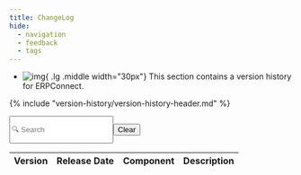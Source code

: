 ```yaml
---
title: ChangeLog
hide:
  - navigation
  - feedback
  - tags
---
```



<div class="grid cards" markdown>

-   ![img](site:assets/images/logos/theo-thumbs.png){ .lg .middle width="30px"} This section contains a version history for ERPConnect.

</div>

{% include "version-history/version-history-header.md" %}

<div style="display:flex">
  <input class="input-search"
    id="search"
    type="text"
    placeholder="🔍 Search "
    _="on keyup
      if the event's key is 'Escape'
        set my value to ''
        trigger keyup
      else
        show <tr/> in next <tbody/> when its textContent.toLowerCase() contains my value.toLowerCase()" />

  <button class="btn-clear md-button md-button--primary"
    _="on click set #search.value to '' then trigger keyup on #search">Clear</button>
</div>

<table id="catalogTable">
  <thead>
    <tr>
      <th>Version</th>
      <th>Release Date</th>
      <th>Component</th>
      <th>Description</th>
    </tr>
  </thead>
  <tbody id="catalogBody">
    <!-- Table body will be populated dynamically -->
  </tbody>
</table>

<script>
  // Function to fetch data from catalog.json
  const fetchData = async () => {
    try {
      const response = await fetch('../version-history-new/ERPConnect/catalog.json');
      const data = await response.json();
      return data;
    } catch (error) {
      console.error('Error fetching catalog data:', error);
      return [];
    }
  };

  // Function to fetch additional data for a specific version
  const fetchAdditionalData = async (version) => {
    try {
      const response = await fetch(`../version-history-new/ERPConnect/${version}.json`);
      const additionalData = await response.json();
      return additionalData;
    } catch (error) {
      console.error(`Error fetching additional data for ${version}:`, error);
      return null;
    }
  };

  // Function to render a row in the table
  const renderRow = (item) => {
    const row = document.createElement('tr');
    row.innerHTML = `
      <td>${item.Version}</td>
      <td>${item.LegacyReleaseDate.split(' ')[0]}</td>
      <td><button class="showMoreBtn" style="cursor: pointer; text-decoration: underline;">Show More</button></td>
    `;
    return row;
  };

  // Populate the table with data
  const populateTable = async () => {
    const data = await fetchData();
    const tableBody = document.getElementById('catalogBody');
    data.forEach(item => {
      const row = renderRow(item);
      tableBody.appendChild(row);
    });
    addEventListeners();
  };


  const isMarkdown = (content) => {
      const markdownSyntax = ['*', '_', '**', '__', '[', ']', '`', '#', '##', '###', '####', '#####', '######'];
      return markdownSyntax.some((syntax) => content.includes(syntax));
  };

  const parseMarkdown = (markdownText) => {
    console.log("markdownText: ", markdownText)
    // Replace Markdown syntax with corresponding HTML tags
    if (!isMarkdown(markdownText)) {
        // If not, return the input text wrapped in <p> tags
      return `<p>${markdownText}</p>`;
    }

    // Replace Markdown syntax with corresponding HTML tags
    let htmlText = markdownText
        // Handle headings
      .replace(/^#\s+(.*)$/gm, '<h1>$1</h1>')
      .replace(/^##\s+(.*)$/gm, '<h2>$1</h2>')
      .replace(/^###\s+(.*)$/gm, '<h3>$1</h3>')
      .replace(/^####\s+(.*)$/gm, '<h4>$1</h4>')
      .replace(/^#####\s+(.*)$/gm, '<h5>$1</h5>')
      .replace(/^######\s+(.*)$/gm, '<h6>$1</h6>')
      // Handle bold and italic
      .replace(/\*\*\*(.*?)\*\*\*/g, '<strong><em>$1</em></strong>') // Bold and italic
      .replace(/\*\*(.*?)\*\*/g, '<strong>$1</strong>') // Bold
      .replace(/\*(.*?)\*/g, '<em>$1</em>') // Italic
      // Handle lists
      .replace(/^\*\s+(.*)$/gm, '<li>$1</li>')
      .replace(/^(\d+)\.\s+(.*)$/gm, '<li>$2</li>')
      .replace(/<\/li>\s+<li>/g, '</li><li>') // Fix multiple list items
      // Handle blockquotes
      .replace(/^\>(.*)$/gm, '<blockquote>$1</blockquote>')
      // Handle code blocks
      // Handle horizontal rules
      .replace(/^\s*\*\s*\*\s*\*.*$/gm, '<hr>')
      // Handle ReleaseNote with new line
      .replace(/^ReleaseNote:\s*"([^"]+)"$/gm, '<div class="release-note">$1</div>')
        // Handle paragraphs
      .replace(/^(?!<h[1-6]>)(?!<div class="release-note">)(.*)$/gm, '<p>$1</p>');

    return htmlText;
  }
  // Add event listeners for filtering and "Show More" buttons
  const addEventListeners = () => {
    // Function to filter rows based on the search parameter
  const filterRows = (filterValue) => {
    const comparisonOperator = filterValue.charAt(0);
    const versionNumber = filterValue.slice(1).trim();

    document.querySelectorAll('#catalogBody tr').forEach(row => {
      const versionCell = row.querySelector('td:first-child');
      const version = versionCell.textContent.trim();

      // Compare versions based on the operator
      let displayRow = false;
      if (comparisonOperator === '>') {
        displayRow = compareVersions(version, versionNumber) > 0;
      } else if (comparisonOperator === '<') {
        displayRow = compareVersions(version, versionNumber) < 0;
      } else {
        // Default behavior for other operators or invalid input
        displayRow = version.includes(versionNumber);
      }

      // Set display style based on comparison result
      row.style.display = displayRow ? '' : 'none';
    });
  };

  // Function to compare versions (e.g., "5.6", "6.0")
  const compareVersions = (version1, version2) => {
    const parts1 = version1.split('.').map(part => parseInt(part));
    const parts2 = version2.split('.').map(part => parseInt(part));

    for (let i = 0; i < Math.min(parts1.length, parts2.length); i++) {
      if (parts1[i] !== parts2[i]) {
        return parts1[i] - parts2[i];
      }
    }

    // If all parts are equal, consider the longer version as greater
    return parts1.length - parts2.length;
  };

    // Reading the search parameter from the URL and applying the filter
    const urlSearchParams = new URLSearchParams(window.location.search);
    const filterValue = urlSearchParams.get('filter');
    const filterInput = document.getElementById('search');
    if (filterInput) {
      filterInput.value = filterValue || ''; // Set input value to the filter parameter
      filterRows(filterValue || ''); // Apply initial filter

      // Add event listener to update filter on input change
      filterInput.addEventListener('input', () => {
        const newFilterValue = filterInput.value.toLowerCase();
        filterRows(newFilterValue);

        // Update URL with new filter value
        urlSearchParams.set('filter', newFilterValue);
        const newUrl = `${window.location.pathname}?${urlSearchParams.toString()}`;
        window.history.pushState({}, '', newUrl);
      });
    }
    
    const clearButton = document.querySelector('.btn-clear');
    if (clearButton) {
      clearButton.addEventListener('click', () => {
        filterInput.value = ''; // Clear the input field
        filterRows(''); // Reset the filter
        urlSearchParams.delete('filter'); // Remove the filter parameter from the URL
        const newUrl = `${window.location.pathname}?${urlSearchParams.toString()}`;
        window.history.pushState({}, '', newUrl);
      });
    }
    // Event listener for the "Show More" button
    const catalogTable = document.getElementById('catalogTable');
    if (catalogTable) {
      catalogTable.addEventListener('click', async (event) => {
        if (event.target.classList.contains('showMoreBtn')) {
          // Your existing logic here
          const versionRow = event.target.closest('tr');
          const versionCell = versionRow.querySelector('td:first-child');
          const version = versionCell.textContent;
          const additionalData = await fetchAdditionalData(version);
          if (additionalData) {
            console.log("ReleaseNote", additionalData);

            additionalData.forEach(dataObj => {
              event.target.textContent = `${dataObj.Component}`;
              const messageCell = document.createElement('td');
              messageCell.textContent = dataObj.Message;
              versionRow.appendChild(messageCell);

              if (dataObj.ReleaseNote !== undefined) {
                const noteCell = document.createElement('td');
                noteCell.innerHTML = parseMarkdown(dataObj.ReleaseNote);
                versionRow.appendChild(noteCell);
              }
            })
          }
        }
      });
    }
  };

  // Call the function to add event listeners

  populateTable();
</script>

<!-- --8<-- "version-history/ERPConnect.md" -->

<!---
Tabs:

=== "Xtract Universal"

    --8<-- "version-history/XtractUniversal.md"

=== "Theobald Extractors"

    --8<-- "version-history/TheobaldExtractors.md"
	
-->
